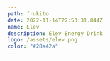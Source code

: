 ```yaml
---
path: frukito
date: 2022-11-14T22:53:31.844Z
name: Elev
description: Elev Energy Drink
logo: /assets/elev.png
color: "#28a42a"
---
```

